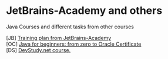 
# <strong>JetBrains-Academy and others</strong>

Java Courses and different tasks from other courses

[JB] <a href="https://hyperskill.org/">Training plan from JetBrains-Academy</a> <br>
[OC] <a href="https://www.udemy.com/course/java-oca-oracle/">Java for beginners: from zero to Oracle Certificate</a> <br>
[DS]  <a href="https://www.udemy.com/user/devstudy-net/">DevStudy.net course. </a> <br>
